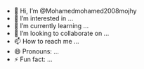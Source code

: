 - 👋 Hi, I’m @Mohamedmohamed2008mojhy
- 👀 I’m interested in ...
- 🌱 I’m currently learning ...
- 💞️ I’m looking to collaborate on ...
- 📫 How to reach me ...
- 😄 Pronouns: ...
- ⚡ Fun fact: ...

<!---
Mohamedmohamed2008mojhy/Mohamedmohamed2008mojhy is a ✨ special ✨ repository because its `README.md` (this file) appears on your GitHub profile.
You can click the Preview link to take a look at your changes.
--->
